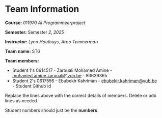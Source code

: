 # Team Information

**Course:** _011970 AI Programmeerproject_

**Semester:** Semester _2_, _2025_

**Instructor:** _Lynn Houthuys, Arno Temmerman_

**Team name:** ST6

**Team members:**

* Student 1's 0614517 - Zarouali Mohamed Amine - mohamed.amine.zarouali@vub.be - 80639365
* Student 2's 0617556 - Ebubekir Kahriman - ebubekir.kahriman@vub.be - Student Github id

Replace the lines above with the correct details of members. Delete or add lines as needed.

Student numbers should just be the **numbers**.

